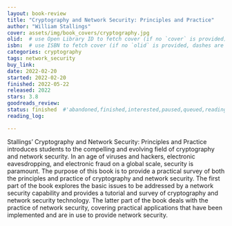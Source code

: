 ```yaml
---
layout: book-review
title: "Cryptography and Network Security: Principles and Practice"
author: "William Stallings"
cover: assets/img/book_covers/cryptography.jpg
olid:  # use Open Library ID to fetch cover (if no `cover` is provided)
isbn:  # use ISBN to fetch cover (if no `olid` is provided, dashes are optional)
categories: cryptography
tags: network_security
buy_link: 
date: 2022-02-20
started: 2022-02-20
finished: 2022-05-22
released: 2022
stars: 3.8
goodreads_review:
status: finished  #'abandoned,finished,interested,paused,queued,reading,reread'
reading_log:

---
```


Stallings’ Cryptography and Network Security: Principles and Practice introduces students to the compelling and evolving field of cryptography and network security. In an age of viruses and hackers, electronic eavesdropping, and electronic fraud on a global scale, security is paramount. The purpose of this book is to provide a practical survey of both the principles and practice of cryptography and network security. The first part of the book explores the basic issues to be addressed by a network security capability and provides a tutorial and survey of cryptography and network security technology. The latter part of the book deals with the practice of network security, covering practical applications that have been implemented and are in use to provide network security.
